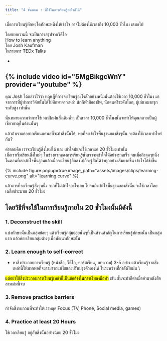 ```yaml
---
title: "4 ขั้นตอน : ที่ใช้ในการเรียนรู้อะไรก็ได้"
---
```


เมื่อการเรียนรู้ทักษะใดทักษะหนึ่งให้เข้าใจ อาจไม่ต้องใช้เวลาถึง 10,000 ชั่วโมง เสมอไป

โดยบทความนี้ จะเป็นการสรุปจากวิดีโอ \
How to learn anything \
โดย Josh Kaufman \
ในรายการ TEDx Talks

-
{% include video id="5MgBikgcWnY" provider="youtube" %} 
-

คุณ Josh ได้กล่าวไว้ว่า ทฤษฎีที่การจะเรียนรู้อะไรสักอย่างหนึ่งนั้นต้องใช้เวลา 10,000 ชั่วโมง มาจากการที่ผู้ทำการวิจัยนั้นได้ไปศึกษาจากเหล่า นักกีฬามืออาชีพ, นักดนตรีระดับโลก, ผู้เล่นหมากรุกระดับสูง เท่านั้น

นั่นหมายความว่าการใช้เวลาฝึกฝนสิ่งเดิมซ้ำๆ เป็นเวลา 10,000 ชั่วโมงนั้นจะทำให้คุณกลายเป็นผู้เชี่ยวชาญในด้านนั้นๆ

แล้วถ้าเราแค่อยากเรียนแค่พอที่จะทำสิ่งนั้นได้, พอที่จะเข้าใจพื้นฐานของสิ่งๆนั้น จะต้องใช้เวลาเท่าไหร่กัน?

คำตอบคือ เราจะเรียนรู้สิ่งใหม่ได้ และ เข้าใจมันจะใช้เวลาแค่ 20 ชั่วโมงเท่านั้น \
เมื่อเราเริ่มเรียนสิ่งใหม่ๆ ในช่วงแรกของการเรียนรู้นั้นเราจะเข้าใจได้อย่างรวดเร็ว จนเมื่อถึงจุดๆหนึ่ง ในตอนที่เราเข้าใจพื้นฐานแล้วเมื่อจะเรียนรู้ลึกลงไปก็จะรู้สึกได้ว่าทุกอย่างเริ่มยากขึ้น เข้าใจได้ช้าขึ้น

{% include figure popup=true image_path="assets/images/clips/learning-curve.png" alt="learning curve" %}

แล้วการที่จะเรียนรู้สิ่งๆหนึ่ง จากที่ไม่เข้าใจอะไรเลย ไปจนถึงเข้าใจพื้นฐานของสิ่งนั้น จะใช้เวลาโดยเฉลี่ยประมาณ 20 ชั่วโมง

## โดยวิธีที่จะใช้ในการเรียนรู้ภายใน 20 ชั่วโมงนั้นมีดังนี้

### 1. Deconstruct the skill
แบ่งทักษะนั้นเป็นกลุ่มย่อยๆ แล้วเรียนรู้กลุ่มย่อยนั้นๆที่เป็นส่วนสำคัญในการเรียนรู้ทักษะนั้น เป็นกลุ่มแรก แล้วค่อยเรียนกลุ่มต่างๆเพื่อพัฒนาทักษะนั้น

### 2. Learn enough to self-correct
- หาสิ่งประกอบการเรียนรู้ (หนังสือ, วีดีโอ, คอร์สเรียน, บทความ) 3-5 อย่าง แล้วเรียนรู้จากสิ่งเหล่านี้ให้มากพอที่จะสามารถแก้ไขและปรับปรุงตัวเองได้ ในระหว่างที่กำลังฝึกฝน \

<mark>แต่อย่าใช้สิ่งประกอบการเรียนรู้เหล่านี้เป็นข้ออ้างในการเริ่มลงมือทำ</mark>
เช่น ชั้นจะทำก็ต่อเมื่ออ่านหนังสือสามเล่มนี้จบ

### 3. Remove practice barriers
กำจัดสิ่งรบกวนที่จะทำให้เราหลุด Focus (TV, Phone, Social media, games)

### 4. Practice at least 20 Hours 
ใช้เวลาเรียนรู้ อยู่กับสิ่งนั้นอย่างน้อย 20 ชั่วโมง
